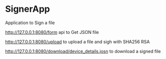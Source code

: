 # SignerApp
Application to Sign a file


http://127.0.0.1:8080/form api to Get JSON file

http://127.0.0.1:8080/upload to upload a file and sigh with SHA256 RSA

http://127.0.0.1:8080/download/device_details.josn to download a signed file
